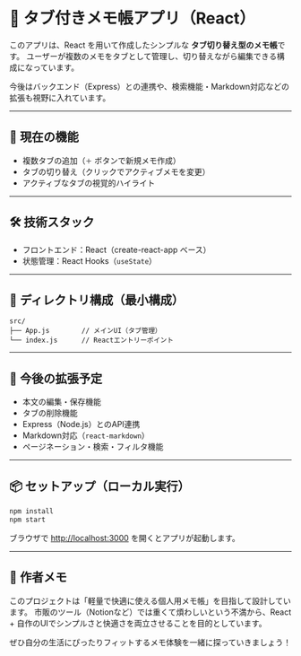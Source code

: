 # 📝 タブ付きメモ帳アプリ（React）

このアプリは、React を用いて作成したシンプルな **タブ切り替え型のメモ帳**です。
ユーザーが複数のメモをタブとして管理し、切り替えながら編集できる構成になっています。

今後はバックエンド（Express）との連携や、検索機能・Markdown対応などの拡張も視野に入れています。

---

## 🚀 現在の機能

* 複数タブの追加（`＋` ボタンで新規メモ作成）
* タブの切り替え（クリックでアクティブメモを変更）
* アクティブなタブの視覚的ハイライト

---

## 🛠 技術スタック

* フロントエンド：React（create-react-app ベース）
* 状態管理：React Hooks（`useState`）

---

## 📂 ディレクトリ構成（最小構成）

```
src/
├── App.js        // メインUI（タブ管理）
└── index.js      // Reactエントリーポイント
```

---

## 🔮 今後の拡張予定

* 本文の編集・保存機能
* タブの削除機能
* Express（Node.js）とのAPI連携
* Markdown対応（`react-markdown`）
* ページネーション・検索・フィルタ機能

---

## 📦 セットアップ（ローカル実行）

```bash
npm install
npm start
```

ブラウザで [http://localhost:3000](http://localhost:3000) を開くとアプリが起動します。

---

## 👤 作者メモ

このプロジェクトは「軽量で快適に使える個人用メモ帳」を目指して設計しています。
市販のツール（Notionなど）では重くて煩わしいという不満から、React + 自作のUIでシンプルさと快適さを両立させることを目的としています。

ぜひ自分の生活にぴったりフィットするメモ体験を一緒に探っていきましょう！
